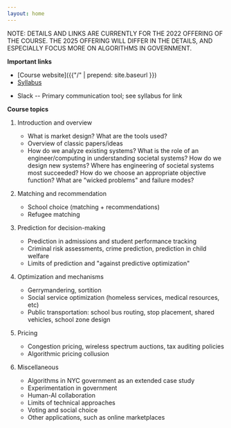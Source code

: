 ```yaml
---
layout: home
---
```

NOTE: DETAILS AND LINKS ARE CURRENTLY FOR THE 2022 OFFERING OF THE COURSE. THE 2025 OFFERING WILL DIFFER IN THE DETAILS, AND ESPECIALLY FOCUS MORE ON ALGORITHMS IN GOVERNMENT. 

<b>Important links</b>
 - [Course website]({{"/" | prepend: site.baseurl }})
 - [Syllabus](https://docs.google.com/document/d/1VUgsFrZFnc8icZbIIvy2w0MgAJlIqxhsVF61Y1GZ7-0/edit?tab=t.0)
 <!-- - [Paper list](https://docs.google.com/document/d/1Is__u8Yxz66Ddq9ONVqXwyuGFJQyM3kEhLN7FEppAPM/edit?tab=t.0) -->
 - Slack -- Primary communication tool; see syllabus for link

 <b> Course topics </b>
1. Introduction and overview
   - What is market design? What are the tools used? 
   - Overview of classic papers/ideas
   - How do we analyze existing systems? What is the role of an engineer/computing in understanding societal systems? How do we design new systems? Where has engineering of societal systems most succeeded? How do we choose an appropriate objective function? What are "wicked problems" and failure modes?

2. Matching and recommendation
   - School choice (matching + recommendations)
   - Refugee matching

3. Prediction for decision-making
   - Prediction in admissions and student performance tracking
   - Criminal risk assessments, crime prediction, prediction in child welfare
   - Limits of prediction and "against predictive optimization"

4. Optimization and mechanisms
   - Gerrymandering, sortition
   - Social service optimization (homeless services, medical resources, etc)
   - Public transportation: school bus routing, stop placement, shared vehicles, school zone design

5. Pricing
   - Congestion pricing, wireless spectrum auctions, tax auditing policies
   - Algorithmic pricing collusion

6. Miscellaneous
   - Algorithms in NYC government as an extended case study
   - Experimentation in government
   - Human-AI collaboration
   - Limits of technical approaches
   - Voting and social choice
   - Other applications, such as online marketplaces

